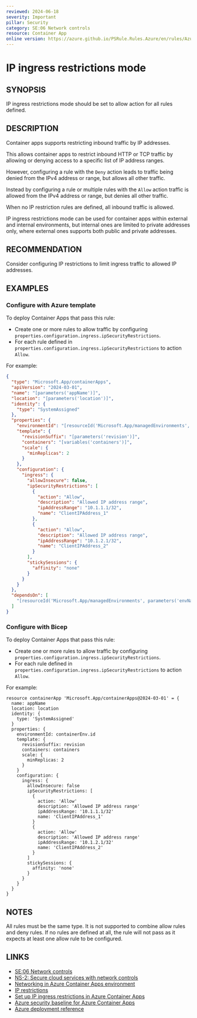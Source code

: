 ```yaml
---
reviewed: 2024-06-18
severity: Important
pillar: Security
category: SE:06 Network controls
resource: Container App
online version: https://azure.github.io/PSRule.Rules.Azure/en/rules/Azure.ContainerApp.RestrictIngress/
---
```


# IP ingress restrictions mode

## SYNOPSIS

IP ingress restrictions mode should be set to allow action for all rules defined.

## DESCRIPTION

Container apps supports restricting inbound traffic by IP addresses.

This allows container apps to restrict inbound HTTP or TCP traffic by allowing or denying access to a specific list of IP address ranges.

However, configuring a rule with the `Deny` action leads to traffic being denied from the IPv4 address or range, but allows all other traffic.

Instead by configuring a rule or multiple rules with the `Allow` action traffic is allowed from the IPv4 address or range, but denies all other traffic.

When no IP restriction rules are defined, all inbound traffic is allowed.

IP ingress restrictions mode can be used for container apps within external and internal environments, but internal ones are limited to private addresses only, where external ones supports both public and private addresses.

## RECOMMENDATION

Consider configuring IP restrictions to limit ingress traffic to allowed IP addresses.

## EXAMPLES

### Configure with Azure template

To deploy Container Apps that pass this rule:

- Create one or more rules to allow traffic by configuring `properties.configuration.ingress.ipSecurityRestrictions`.
- For each rule defined in `properties.configuration.ingress.ipSecurityRestrictions` to action `Allow`.

For example:

```json
{
  "type": "Microsoft.App/containerApps",
  "apiVersion": "2024-03-01",
  "name": "[parameters('appName')]",
  "location": "[parameters('location')]",
  "identity": {
    "type": "SystemAssigned"
  },
  "properties": {
    "environmentId": "[resourceId('Microsoft.App/managedEnvironments', parameters('envName'))]",
    "template": {
      "revisionSuffix": "[parameters('revision')]",
      "containers": "[variables('containers')]",
      "scale": {
        "minReplicas": 2
      }
    },
    "configuration": {
      "ingress": {
        "allowInsecure": false,
        "ipSecurityRestrictions": [
          {
            "action": "Allow",
            "description": "Allowed IP address range",
            "ipAddressRange": "10.1.1.1/32",
            "name": "ClientIPAddress_1"
          },
          {
            "action": "Allow",
            "description": "Allowed IP address range",
            "ipAddressRange": "10.1.2.1/32",
            "name": "ClientIPAddress_2"
          }
        ],
        "stickySessions": {
          "affinity": "none"
        }
      }
    }
  },
  "dependsOn": [
    "[resourceId('Microsoft.App/managedEnvironments', parameters('envName'))]"
  ]
}
```

### Configure with Bicep

To deploy Container Apps that pass this rule:

- Create one or more rules to allow traffic by configuring `properties.configuration.ingress.ipSecurityRestrictions`.
- For each rule defined in `properties.configuration.ingress.ipSecurityRestrictions` to action `Allow`.

For example:

```bicep
resource containerApp 'Microsoft.App/containerApps@2024-03-01' = {
  name: appName
  location: location
  identity: {
    type: 'SystemAssigned'
  }
  properties: {
    environmentId: containerEnv.id
    template: {
      revisionSuffix: revision
      containers: containers
      scale: {
        minReplicas: 2
      }
    }
    configuration: {
      ingress: {
        allowInsecure: false
        ipSecurityRestrictions: [
          {
            action: 'Allow'
            description: 'Allowed IP address range'
            ipAddressRange: '10.1.1.1/32'
            name: 'ClientIPAddress_1'
          }
          {
            action: 'Allow'
            description: 'Allowed IP address range'
            ipAddressRange: '10.1.2.1/32'
            name: 'ClientIPAddress_2'
          }
        ]
        stickySessions: {
          affinity: 'none'
        }
      }
    }
  }
}
```

<!-- external:avm avm/res/app/container-app ipSecurityRestrictions -->

## NOTES

All rules must be the same type.
It is not supported to combine allow rules and deny rules.
If no rules are defined at all, the rule will not pass as it expects at least one allow rule to be configured.

## LINKS

- [SE:06 Network controls](https://learn.microsoft.com/azure/well-architected/security/networking)
- [NS-2: Secure cloud services with network controls](https://learn.microsoft.com/security/benchmark/azure/baselines/azure-container-apps-security-baseline#ns-2-secure-cloud-services-with-network-controls)
- [Networking in Azure Container Apps environment](https://learn.microsoft.com/azure/container-apps/networking)
- [IP restrictions](https://learn.microsoft.com/azure/container-apps/ingress-overview#ip-restrictions)
- [Set up IP ingress restrictions in Azure Container Apps](https://learn.microsoft.com/azure/container-apps/ip-restrictions)
- [Azure security baseline for Azure Container Apps](https://learn.microsoft.com/security/benchmark/azure/baselines/azure-container-apps-security-baseline)
- [Azure deployment reference](https://learn.microsoft.com/azure/templates/microsoft.app/containerapps#ipsecurityrestrictionrule)
